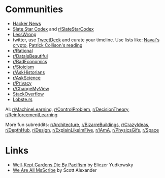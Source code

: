 # Communities

* [Hacker News](https://news.ycombinator.com/)
* [Slate Star Codex](https://slatestarcodex.com/) and [r/SlateStarCodex](https://www.reddit.com/r/slatestarcodex/)
* [LessWrong](https://www.lesswrong.com/)
* twitter, use [TweetDeck](https://tweetdeck.twitter.com/) and curate your timeline. Use lists like: [Naval's crypto](https://twitter.com/naval/lists/crypto), [Patrick Collison's reading](https://twitter.com/patrickc/lists/reading)
* [r/Rational](https://www.reddit.com/r/rational/)
* [r/DataIsBeautiful](https://www.reddit.com/r/dataisbeautiful/)
* [r/BadEconomics](https://www.reddit.com/r/badeconomics/)
* [r/Stoicism](https://www.reddit.com/r/Stoicism/)
* [r/AskHistorians](https://www.reddit.com/r/AskHistorians/)
* [r/AskScience](https://www.reddit.com/r/askscience/)
* [r/Privacy](https://www.reddit.com/r/privacy/)
* [r/ChangeMyView](http://www.reddit.com/r/changemyview)
* [StackOverflow](https://stackoverflow.com/)
* [Lobste.rs](https://lobste.rs/)

AI: [r/MachineLearning](https://www.reddit.com/r/MachineLearning/), [r/ControlProblem](https://www.reddit.com/r/ControlProblem/), [r/DecisionTheory](https://www.reddit.com/r/DecisionTheory/), [r/ReinforcementLearning](https://www.reddit.com/r/reinforcementlearning/)

More fun subreddits: [r/Architecture](https://www.reddit.com/r/architecture/), [r/BizarreBuildings](https://www.reddit.com/r/bizarrebuildings/), [r/CrazyIdeas](https://www.reddit.com/r/CrazyIdeas/), [r/DepthHub](https://www.reddit.com/r/DepthHub/), [r/Design](https://www.reddit.com/r/Design), [r/ExplainLikeImFive](https://www.reddit.com/r/explainlikeimfive/), [r/IAmA](https://www.reddit.com/r/IAmA/), [r/PhysicsGifs](https://www.reddit.com/r/physicsgifs/), [r/Space](https://www.reddit.com/r/space/)

# Links
* [Well-Kept Gardens Die By Pacifism](https://www.lesswrong.com/posts/tscc3e5eujrsEeFN4/well-kept-gardens-die-by-pacifism) by Eliezer Yudkowsky
* [We Are All MsScribe](https://slatestarcodex.com/2013/12/23/we-are-all-msscribe/) by Scott Alexander
